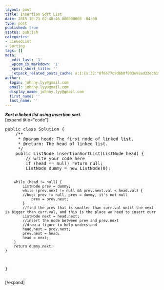 ```yaml
---
layout: post
title: Insertion Sort List
date: 2015-10-21 02:48:46.000000000 -04:00
type: post
published: true
status: publish
categories:
- LinkedList
- Sorting
tags: []
meta:
  _edit_last: '1'
  _wpcom_is_markdown: '1'
  _spost_short_title: ''
  _jetpack_related_posts_cache: a:1:{s:32:"8f6677c9d6b0f903e98ad32ec61f8deb";a:2:{s:7:"expires";i:1469291627;s:7:"payload";a:3:{i:0;a:1:{s:2:"id";i:592;}i:1;a:1:{s:2:"id";i:601;}i:2;a:1:{s:2:"id";i:246;}}}}
author:
  login: johnny.lyy@gmail.com
  email: johnny.lyy@gmail.com
  display_name: johnny.lyy@gmail.com
  first_name: ''
  last_name: ''
---
```

<p><strong><em>Sort a linked list using insertion sort.</em></strong><br />
[expand title="code"]</p>
<pre>
public class Solution {
    /**
     * @param head: The first node of linked list.
     * @return: The head of linked list.
     */
    public ListNode insertionSortList(ListNode head) {
        // write your code here
        if (head == null) return null;
        ListNode dummy = new ListNode(0);

        while (head != null) {
            ListNode prev = dummy;
            while (prev.next != null && prev.next.val < head.val) { 
            //bug: prev != null, prev = dummy, it's not null
                prev = prev.next;
            }
            //find the prev that is smaller than curr.val until the next is bigger than curr.val, and this is the place we need to insert curr
            ListNode next = head.next;
            //insert the node between prev and prev.next
            //draw a figure to help understand
            head.next = prev.next;
            prev.next = head;
            head = next;
        }
        return dummy.next;
    }
}
</pre>
<p>[/expand]</p>
